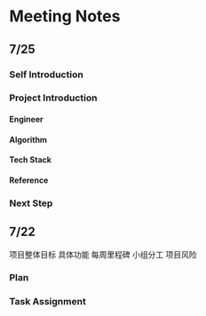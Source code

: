 # Meeting Notes

## 7/25

### Self Introduction

### Project Introduction

#### Engineer

#### Algorithm

#### Tech Stack

#### Reference

### Next Step

## 7/22

项目整体目标
具体功能
每周里程碑
小组分工
项目风险
### Plan

### Task Assignment

